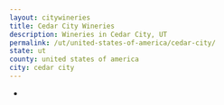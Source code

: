 ```yaml
---
layout: citywineries
title: Cedar City Wineries
description: Wineries in Cedar City, UT
permalink: /ut/united-states-of-america/cedar-city/
state: ut
county: united states of america
city: cedar city
---
```

-
